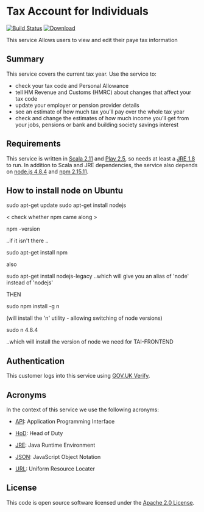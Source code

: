 Tax Account for Individuals
=============

[![Build Status](https://travis-ci.org/hmrc/tai-frontend.svg)](https://travis-ci.org/hmrc/tai-frontend) [ ![Download](https://api.bintray.com/packages/hmrc/releases/tai-frontend/images/download.svg) ](https://bintray.com/hmrc/releases/tai-frontend/_latestVersion)

This service Allows users to view and edit their paye tax information

Summary
-----------
This service covers the current tax year. Use the service to:
 * check your tax code and Personal Allowance
 * tell HM Revenue and Customs (HMRC) about changes that affect your tax code
 * update your employer or pension provider details
 * see an estimate of how much tax you’ll pay over the whole tax year
 * check and change the estimates of how much income you’ll get from your jobs, pensions or bank and building society savings interest


Requirements
------------

This service is written in [Scala 2.11](http://www.scala-lang.org/) and [Play 2.5](http://playframework.com/), so needs at least a [JRE 1.8](http://www.oracle.com/technetwork/java/javase/downloads/index.html) to run. In addition to Scala and JRE dependencies, the service also depends on [node.js 4.8.4](https://nodejs.org/en/) and [npm 2.15.11](https://www.npmjs.com/).

How to install node on Ubuntu
-----------------------------
sudo apt-get update
sudo apt-get install nodejs

< check whether npm came along >

npm -version

..if it isn't there ..


sudo apt-get install npm

also

sudo apt-get install nodejs-legacy
..which will give you an alias of 'node' instead of 'nodejs'

THEN

sudo npm install -g n

(will install the 'n' utility - allowing switching of node versions)


sudo n 4.8.4

..which will install the version of node we need for TAI-FRONTEND

Authentication
------------

This customer logs into this service using [GOV.UK Verify](https://www.gov.uk/government/publications/introducing-govuk-verify/introducing-govuk-verify).


Acronyms
--------

In the context of this service we use the following acronyms:

* [API]: Application Programming Interface

* [HoD]: Head of Duty

* [JRE]: Java Runtime Environment

* [JSON]: JavaScript Object Notation

* [URL]: Uniform Resource Locater

License
-------

This code is open source software licensed under the [Apache 2.0 License].

[NPS]: http://www.publications.parliament.uk/pa/cm201012/cmselect/cmtreasy/731/73107.htm
[HoD]: http://webarchive.nationalarchives.gov.uk/+/http://www.hmrc.gov.uk/manuals/sam/samglossary/samgloss249.htm
[NINO]: http://www.hmrc.gov.uk/manuals/nimmanual/nim39110.htm
[National Insurance]: https://www.gov.uk/national-insurance/overview
[JRE]: http://www.oracle.com/technetwork/java/javase/overview/index.html
[API]: https://en.wikipedia.org/wiki/Application_programming_interface
[URL]: https://en.wikipedia.org/wiki/Uniform_Resource_Locator
[State Pension]: https://www.gov.uk/new-state-pension/overview
[SP]: https://www.gov.uk/new-state-pension/overview
[JSON]: http://json.org/

[Apache 2.0 License]: http://www.apache.org/licenses/LICENSE-2.0.html

